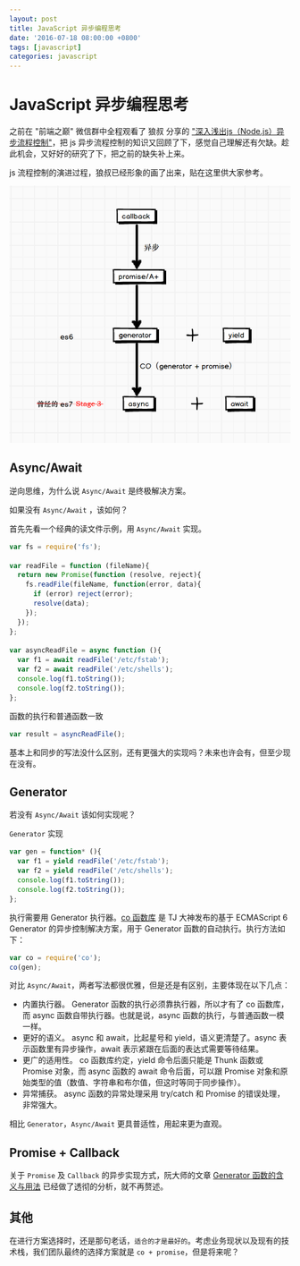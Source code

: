 ```yaml
---
layout: post
title: JavaScript 异步编程思考
date: '2016-07-18 08:00:00 +0800'
tags: [javascript]
categories: javascript
---
```


# JavaScript 异步编程思考

之前在 "前端之巅" 微信群中全程观看了 狼叔 分享的 ["深入浅出js（Node.js）异步流程控制"](https://github.com/i5ting/asynchronous-flow-control/blob/master/31.md)，把 js 异步流程控制的知识又回顾了下，感觉自己理解还有欠缺。趁此机会，又好好的研究了下，把之前的缺失补上来。

js 流程控制的演进过程，狼叔已经形象的画了出来，贴在这里供大家参考。

![fc_flowchart](../resources/fc.png)

## Async/Await

逆向思维，为什么说 `Async/Await` 是终极解决方案。

如果没有 `Async/Await` ，该如何？

首先先看一个经典的读文件示例，用 `Async/Await` 实现。

```javascript
var fs = require('fs');

var readFile = function (fileName){
  return new Promise(function (resolve, reject){
    fs.readFile(fileName, function(error, data){
      if (error) reject(error);
      resolve(data);
    });
  });
};

var asyncReadFile = async function (){
  var f1 = await readFile('/etc/fstab');
  var f2 = await readFile('/etc/shells');
  console.log(f1.toString());
  console.log(f2.toString());
};
```

函数的执行和普通函数一致

```javascript
var result = asyncReadFile();
```

基本上和同步的写法没什么区别，还有更强大的实现吗？未来也许会有，但至少现在没有。

## Generator

若没有 `Async/Await` 该如何实现呢？

`Generator` 实现

```javascript
var gen = function* (){
  var f1 = yield readFile('/etc/fstab');
  var f2 = yield readFile('/etc/shells');
  console.log(f1.toString());
  console.log(f2.toString());
};
```

执行需要用 Generator 执行器。[co 函数库](https://github.com/tj/co) 是 TJ 大神发布的基于 ECMAScript 6 Generator 的异步控制解决方案，用于 Generator 函数的自动执行。执行方法如下：

```javascript
var co = require('co');
co(gen);
```

对比 `Async/Await`，两者写法都很优雅，但是还是有区别，主要体现在以下几点：

- 内置执行器。 Generator 函数的执行必须靠执行器，所以才有了 co 函数库，而 async 函数自带执行器。也就是说，async 函数的执行，与普通函数一模一样。
- 更好的语义。 async 和 await，比起星号和 yield，语义更清楚了。async 表示函数里有异步操作，await 表示紧跟在后面的表达式需要等待结果。
- 更广的适用性。 co 函数库约定，yield 命令后面只能是 Thunk 函数或 Promise 对象，而 async 函数的 await 命令后面，可以跟 Promise 对象和原始类型的值（数值、字符串和布尔值，但这时等同于同步操作）。
- 异常捕获。 async 函数的异常处理采用 try/catch 和 Promise 的错误处理，非常强大。

相比 `Generator`，`Async/Await` 更具普适性，用起来更为直观。

## Promise + Callback

关于 `Promise` 及 `Callback` 的异步实现方式，阮大师的文章 [Generator 函数的含义与用法](http://www.ruanyifeng.com/blog/2015/04/generator.html) 已经做了透彻的分析，就不再赘述。

## 其他

在进行方案选择时，还是那句老话，`适合的才是最好的`。考虑业务现状以及现有的技术栈，我们团队最终的选择方案就是 `co + promise`，但是将来呢？
